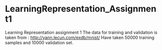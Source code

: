# LearningRepresentation_Assignment1
Learning Representation assignment 1
The data for training and validation is taken from : http://yann.lecun.com/exdb/mnist/
Have taken 50000 training samples and 10000 validation set.
